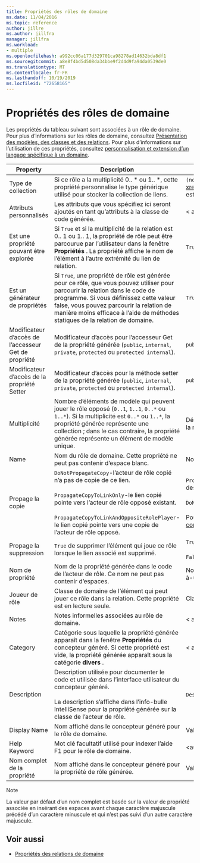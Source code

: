 ```yaml
---
title: Propriétés des rôles de domaine
ms.date: 11/04/2016
ms.topic: reference
author: jillre
ms.author: jillfra
manager: jillfra
ms.workload:
- multiple
ms.openlocfilehash: a992cc06a177d329701ca98278ad14632bda8df1
ms.sourcegitcommit: a8e8f4bd5d508da34bbe9f2d4d9fa94da0539de0
ms.translationtype: MT
ms.contentlocale: fr-FR
ms.lasthandoff: 10/19/2019
ms.locfileid: "72658165"
---
```

# <a name="properties-of-domain-roles"></a>Propriétés des rôles de domaine
Les propriétés du tableau suivant sont associées à un rôle de domaine. Pour plus d’informations sur les rôles de domaine, consultez [Présentation des modèles, des classes et des relations](../modeling/understanding-models-classes-and-relationships.md). Pour plus d’informations sur l’utilisation de ces propriétés, consultez [personnalisation et extension d’un langage spécifique à un domaine](../modeling/customizing-and-extending-a-domain-specific-language.md).

|Property|Description|Valeur par défaut|
|-|-|-|
|Type de collection|Si ce rôle a la multiplicité 0.. * ou 1.. \*, cette propriété personnalise le type générique utilisé pour stocker la collection de liens.|`(none)`  -  <xref:Microsoft.VisualStudio.Modeling.LinkedElementCollection%601> est utilisé|
|Attributs personnalisés|Les attributs que vous spécifiez ici seront ajoutés en tant qu’attributs à la classe de code générée.|< aucun \>|
|Est une propriété pouvant être explorée|Si `True` et si la multiplicité de la relation est 0.. 1 ou 1.. 1, la propriété de rôle peut être parcourue par l’utilisateur dans la fenêtre **Propriétés** . La propriété affiche le nom de l’élément à l’autre extrémité du lien de relation.|`True`|
|Est un générateur de propriétés|Si `True`, une propriété de rôle est générée pour ce rôle, que vous pouvez utiliser pour parcourir la relation dans le code de programme. Si vous définissez cette valeur false, vous pouvez parcourir la relation de manière moins efficace à l’aide de méthodes statiques de la relation de domaine.|`True`|
|Modificateur d’accès de l’accesseur Get de propriété|Modificateur d’accès pour l’accesseur Get de la propriété générée (`public`, `internal`, `private`, `protected` ou `protected internal`).|`public`|
|Modificateur d’accès de la propriété Setter|Modificateur d’accès pour la méthode setter de la propriété générée (`public`, `internal`, `private`, `protected` ou `protected internal`).|`public`|
|Multiplicité|Nombre d’éléments de modèle qui peuvent jouer le rôle opposé (`0..1`, `1..1`, `0..*` ou `1..*`). Si la multiplicité est `0..*` ou `1..*`, la propriété générée représente une collection ; dans le cas contraire, la propriété générée représente un élément de modèle unique.|Dépend du type de relation et s’il s’agit du rôle source ou cible dans la relation.|
|Name|Nom du rôle de domaine. Cette propriété ne peut pas contenir d’espace blanc.|Nom de la classe de domaine de l’acteur de rôle pour ce rôle.|
|Propage la copie|`DoNotPropagateCopy`-l’acteur de rôle copié n’a pas de copie de ce lien.<br /><br /> `PropagateCopyToLinkOnly`-le lien copié pointe vers l’acteur de rôle opposé existant.<br /><br /> `PropagateCopyToLinkAndOppositeRolePlayer`-le lien copié pointe vers une copie de l’acteur de rôle opposé.|`PropagateCopyToLinkAndOppositeRolePlayer` pour les rôles source des incorporations.<br /><br /> `DoNotPropagateCopy` pour d’autres rôles.<br /><br /> Pour plus d’informations, consultez [Personnalisation du comportement](../modeling/customizing-copy-behavior.md) de la copie|
|Propage la suppression|`True` de supprimer l’élément qui joue ce rôle lorsque le lien associé est supprimé.|`True` pour la cible d’un rôle d’incorporation.<br /><br /> `False` pour d’autres rôles.|
|Nom de propriété|Nom de la propriété générée dans le code de l’acteur de rôle. Ce nom ne peut pas contenir d’espaces.|Nom du rôle opposé si ce rôle a une multiplicité de zéro à un ou un-à-un ; dans le cas contraire, le nom au pluriel du rôle opposé.|
|Joueur de rôle|Classe de domaine de l’élément qui peut jouer ce rôle dans la relation. Cette propriété est en lecture seule.|Classe de domaine de l’acteur de rôle pour ce rôle.|
|Notes|Notes informelles associées au rôle de domaine.|< aucun \>|
|Category|Catégorie sous laquelle la propriété générée apparaît dans la fenêtre **Propriétés** du concepteur généré. Si cette propriété est vide, la propriété générée apparaît sous la catégorie **divers** .|< aucun \>|
|Description|Description utilisée pour documenter le code et utilisée dans l’interface utilisateur du concepteur généré.<br /><br /> La description s’affiche dans l’info-bulle IntelliSense pour la propriété générée sur la classe de l’acteur de rôle.|`Description for` *le nom complet du rôle*|
|Display Name|Nom affiché dans le concepteur généré pour le rôle de domaine.|Valeur ajustée de la propriété Name.|
|Help Keyword|Mot clé facultatif utilisé pour indexer l’aide F1 pour le rôle de domaine.|\<aucune>|
|Nom complet de la propriété|Nom affiché dans le concepteur généré pour la propriété de rôle générée.|Valeur ajustée de la propriété nom de la propriété.|

> [!NOTE]
> La valeur par défaut d’un nom complet est basée sur la valeur de propriété associée en insérant des espaces avant chaque caractère majuscule précédé d’un caractère minuscule et qui n’est pas suivi d’un autre caractère majuscule.

## <a name="see-also"></a>Voir aussi

- [Propriétés des relations de domaine](../modeling/properties-of-domain-relationships.md)